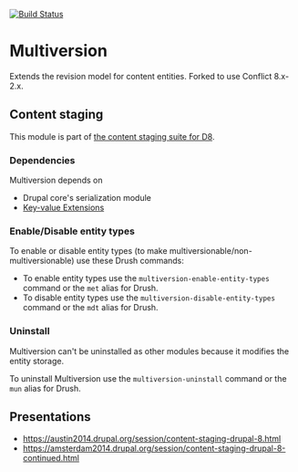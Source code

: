 [![Build Status](https://travis-ci.org/dickolsson/drupal-multiversion.svg?branch=8.x-1.x)](https://travis-ci.org/dickolsson/drupal-multiversion)

Multiversion
============

Extends the revision model for content entities. Forked to use Conflict 8.x-2.x.

## Content staging

This module is part of [the content staging suite for D8](https://www.drupal.org/project/deploy#d8).

### Dependencies

Multiversion depends on
  * Drupal core's serialization module
  * [Key-value Extensions](https://www.drupal.org/project/key_value)
  
### Enable/Disable entity types

To enable or disable entity types (to make multiversionable/non-multiversionable) use these Drush commands:
  * To enable entity types use the `multiversion-enable-entity-types` command or the `met` alias for Drush.
  * To disable entity types use the `multiversion-disable-entity-types` command or the `mdt` alias for Drush.
  
### Uninstall

Multiversion can't be uninstalled as other modules because it modifies the entity storage.

To uninstall Multiversion use the `multiversion-uninstall` command or the `mun` alias for Drush.

## Presentations

- https://austin2014.drupal.org/session/content-staging-drupal-8.html
- https://amsterdam2014.drupal.org/session/content-staging-drupal-8-continued.html
